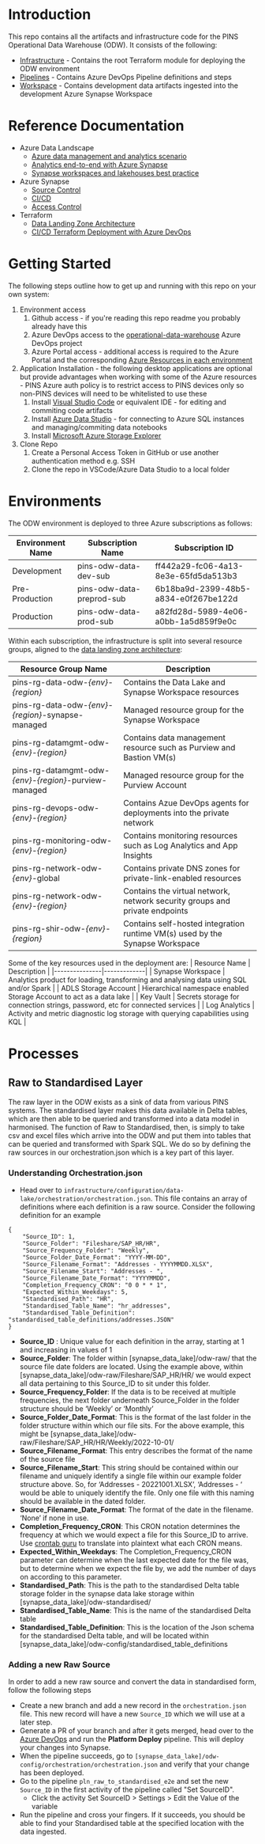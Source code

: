 # Introduction
This repo contains all the artifacts and infrastructure code for the PINS Operational Data Warehouse (ODW). It consists of the following:
* [Infrastructure](infrastructure/) - Contains the root Terraform module for deploying the ODW environment
* [Pipelines](pipelines/) - Contains Azure DevOps Pipeline definitions and steps
* [Workspace](workspace/) - Contains development data artifacts ingested into the development Azure Synapse Workspace

# Reference Documentation
* Azure Data Landscape
  * [Azure data management and analytics scenario](https://docs.microsoft.com/en-us/azure/cloud-adoption-framework/scenarios/data-management/)
  * [Analytics end-to-end with Azure Synapse](https://docs.microsoft.com/en-us/azure/architecture/example-scenario/dataplate2e/data-platform-end-to-end?tabs=portal)
  * [Synapse workspaces and lakehouses best practice](https://techcommunity.microsoft.com/t5/azure-synapse-analytics-blog/the-best-practices-for-organizing-synapse-workspaces-and/ba-p/3002506)
* Azure Synapse
  * [Source Control](https://docs.microsoft.com/en-us/azure/synapse-analytics/cicd/source-control)
  * [CI/CD](https://docs.microsoft.com/en-us/azure/synapse-analytics/cicd/continuous-integration-delivery)
  * [Access Control](https://docs.microsoft.com/en-us/azure/synapse-analytics/security/how-to-set-up-access-control)
* Terraform
  * [Data Landing Zone Architecture](https://learn.microsoft.com/en-us/azure/cloud-adoption-framework/scenarios/cloud-scale-analytics/architectures/data-landing-zone#data-landing-zone-architecture)
  * [CI/CD Terraform Deployment with Azure DevOps](https://www.azuredevopslabs.com/labs/vstsextend/terraform/)

# Getting Started
The following steps outline how to get up and running with this repo on your own system:
1.  Environment access
    1.  Github access - if you're reading this repo readme you probably already have this
    2.  Azure DevOps access to the [operational-data-warehouse](https://dev.azure.com/planninginspectorate/operational-data-warehouse) Azure DevOps project
    3.  Azure Portal access - additional access is required to the Azure Portal and the corresponding [Azure Resources in each environment](#environments)
2.  Application Installation - the following desktop applications are optional but provide advantages when working with some of the Azure resources - PINS Azure auth policy is to restrict access to PINS devices only so non-PINS devices will need to be whitelisted to use these
      1. Install [Visual Studio Code](https://code.visualstudio.com/) or equivalent IDE - for editing and commiting code artifacts
      2. Install [Azure Data Studio](https://docs.microsoft.com/en-us/sql/azure-data-studio) - for connecting to Azure SQL instances and managing/commiting data notebooks
      3. Install [Microsoft Azure Storage Explorer](https://azure.microsoft.com/en-us/features/storage-explorer/)
3.  Clone Repo
    1. Create a Personal Access Token in GitHub or use another authentication method e.g. SSH
    2. Clone the repo in VSCode/Azure Data Studio to a local folder

# Environments
The ODW environment is deployed to three Azure subscriptions as follows:

| Environment Name | Subscription Name | Subscription ID |
|------------------|-------------------|-----------------|
| Development | pins-odw-data-dev-sub | ff442a29-fc06-4a13-8e3e-65fd5da513b3 |
| Pre-Production | pins-odw-data-preprod-sub | 6b18ba9d-2399-48b5-a834-e0f267be122d |
| Production | pins-odw-data-prod-sub | a82fd28d-5989-4e06-a0bb-1a5d859f9e0c |

Within each subscription, the infrastructure is split into several resource groups, aligned to the [data landing zone architecture](https://learn.microsoft.com/en-us/azure/cloud-adoption-framework/scenarios/cloud-scale-analytics/architectures/data-landing-zone#data-landing-zone-architecture):

| Resource Group Name | Description |
|---------------------|---------|
| pins-rg-data-odw-_{env}_-_{region}_ | Contains the Data Lake and Synapse Workspace resources |
| pins-rg-data-odw-_{env}_-_{region}_-synapse-managed | Managed resource group for the Synapse Workspace |
| pins-rg-datamgmt-odw-_{env}_-_{region}_ | Contains data management resource such as Purview and Bastion VM(s) |
| pins-rg-datamgmt-odw-_{env}_-_{region}_-purview-managed | Managed resource group for the Purview Account |
| pins-rg-devops-odw-_{env}_-_{region}_ | Contains Azue DevOps agents for deployments into the private network |
| pins-rg-monitoring-odw-_{env}_-_{region}_ | Contains monitoring resources such as Log Analytics and App Insights |
| pins-rg-network-odw-_{env}_-global | Contains private DNS zones for private-link-enabled resources |
| pins-rg-network-odw-_{env}_-_{region}_ | Contains the virtual network, network security groups and private endpoints |
| pins-rg-shir-odw-_{env}_-_{region}_ | Contains self-hosted integration runtime VM(s) used by the Synapse Workspace |

Some of the key resources used in the deployment are:
| Resource Name | Description |
|---------------|-------------|
| Synapse Workspace | Analytics product for loading, transforming and analysing data using SQL and/or Spark |
| ADLS Storage Account | Hierarchical namespace enabled Storage Account to act as a data lake |
| Key Vault | Secrets storage for connection strings, password, etc for connected services |
| Log Analytics | Activity and metric diagnostic log storage with querying capabilities using KQL |


# Processes

## Raw to Standardised Layer 

 The raw layer in the ODW exists as a sink of data from various PINS systems. The standardised layer makes this data available in Delta tables, which are then able to be queried and transformed into a data model in harmonised. The function of Raw to Standardised, then, is simply to take csv and excel files which arrive into the ODW and put them into tables that can be queried and transformed with Spark SQL. We do so by defining the raw sources in our orchestration.json which is a key part of this layer.

### Understanding Orchestration.json

- Head over to `infrastructure/configuration/data-lake/orchestration/orchestration.json`. This file contains an array of definitions where each definition is a raw source. Consider the following definition for an example

```
{
	"Source_ID": 1,
	"Source_Folder": "Fileshare/SAP_HR/HR",
	"Source_Frequency_Folder": "Weekly",
	"Source_Folder_Date_Format": "YYYY-MM-DD",
	"Source_Filename_Format": "Addresses - YYYYMMDD.XLSX",
	"Source_Filename_Start": "Addresses - ",
	"Source_Filename_Date_Format": "YYYYMMDD",
	"Completion_Frequency_CRON": "0 0 * * 1",
	"Expected_Within_Weekdays": 5,
	"Standardised_Path": "HR",
	"Standardised_Table_Name": "hr_addresses",
	"Standardised_Table_Definition": "standardised_table_definitions/addresses.JSON"
}
```

-   **Source_ID** : Unique value for each definition in the array, starting at 1 and increasing in values of 1
-   **Source_Folder**: The folder within [synapse_data_lake]/odw-raw/ that the source file date folders are located. Using the example above, within [synapse_data_lake]/odw-raw/Fileshare/SAP_HR/HR/ we would expect all data pertaining to this Source_ID to sit under this folder.
-   **Source_Frequency_Folder**: If the data is to be received at multiple frequencies, the next folder underneath Source_Folder in the folder structure should be ‘Weekly’ or ‘Monthly’
-   **Source_Folder_Date_Format**: This is the format of the last folder in the folder structure within which our file sits. For the above example, this might be [synapse_data_lake]/odw-raw/Fileshare/SAP_HR/HR/Weekly/2022-10-01/
-   **Source_Filename_Format**: This entry describes the format of the name of the source file
-   **Source_Filename_Start**: This string should be contained within our filename and uniquely identify a single file within our example folder structure above. So, for ‘Addresses - 20221001.XLSX’, ‘Addresses - ‘ would be able to uniquely identify the file. Only one file with this naming should be available in the dated folder.
-   **Source_Filename_Date_Format**: The format of the date in the filename. ‘None’ if none in use.
-   **Completion_Frequency_CRON**: This CRON notation determines the frequency at which we would expect a file for this Source_ID to arrive. Use [crontab guru](https://crontab.guru/) to translate into plaintext what each CRON means.
-   **Expected_Within_Weekdays**: The Completion_Frequency_CRON parameter can determine when the last expected date for the file was, but to determine when we expect the file by, we add the number of days on according to this parameter.
-   **Standardised_Path**: This is the path to the standardised Delta table storage folder in the synapse data lake storage within [synapse_data_lake]/odw-standardised/
-   **Standardised_Table_Name**: This is the name of the standardised Delta table
-   **Standardised_Table_Definition**: This is the location of the Json schema for the standardised Delta table, and will be located within [synapse_data_lake]/odw-config/standardised_table_definitions

### Adding a new Raw Source

In order to add a new raw source and convert the data in standardised form, follow the following steps

- Create a new branch and add a new record in the `orchestration.json` file. This new record will have a new `Source_ID` which we will use at a later step.
- Generate a PR of your branch and after it gets merged, head over to the [Azure DevOps](https://dev.azure.com/planninginspectorate/operational-data-warehouse/_build) and run the **Platform Deploy** pipeline. This will deploy your changes into Synapse.
- When the pipeline succeeds, go to `[synapse_data_lake]/odw-config/orchestration/orchestration.json` and verify that your change has been deployed.
- Go to the pipeline `pln_raw_to_standardised_e2e` and set the new `Source_ID` in the first activity of the pipeline called "Set SourceID".
	- Click the activity Set SourceID > Settings > Edit the Value of the variable
- Run the pipeline and cross your fingers. If it succeeds, you should be able to find your Standardised table at the specified location with the data ingested.
